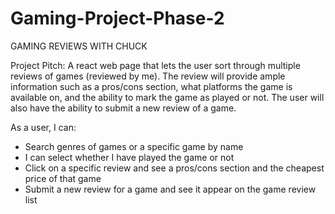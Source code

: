 # Gaming-Project-Phase-2
GAMING REVIEWS WITH CHUCK

Project Pitch: A react web page that lets the user sort through multiple reviews of games (reviewed by me). The review will provide ample information such as a pros/cons section, what platforms the game is available on, and the ability to mark the game as played or not. The user will also have the ability to submit a new review of a game.

As a user, I can:
- Search genres of games or a specific game by name
- I can select whether I have played the game or not
- Click on a specific review and see a pros/cons section and the cheapest price of that game 
- Submit a new review for a game and see it appear on the game review list
